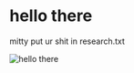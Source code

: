 # hello there

mitty put ur shit in research.txt

![hello there](https://www.youtube.com/embed/pfPykj7978I?si=8H8N0UldMPZIgBqr)